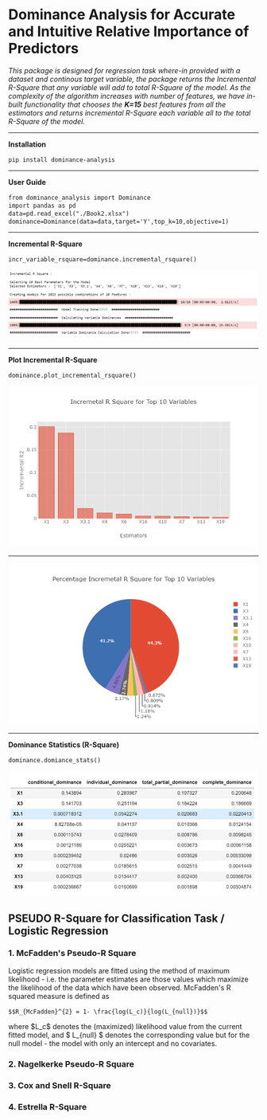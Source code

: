 # Dominance Analysis for Accurate and Intuitive Relative Importance of Predictors

*This package is designed for regression task where-in provided with a dataset and continous target variable, the package returns the Incremental R-Square that any variable will add to total R-Square of the model. As the complexity of the algorithm increases with number of features, we have in-built functionality that chooses the <b>K=15</b> best features from all the estimators and returns incremental R-Square each variable all to the total R-Square of the model.*


<hr>

**Installation**
```  
pip install dominance-analysis
```  
<hr>

**User Guide**
```
from dominance_analysis import Dominance
import pandas as pd
data=pd.read_excel("./Book2.xlsx")
dominance=Dominance(data=data,target='Y',top_k=10,objective=1)
``` 

<hr>

**Incremental R-Square**
```
incr_variable_rsquare=dominance.incremental_rsquare()
```
<img src='Model Training.JPG'>

<hr>

**Plot Incremental R-Square**
```
dominance.plot_incremental_rsquare()
```
<img src='Bar.png'>
<hr>
<img src='Pie.png'>
<hr>


**Dominance Statistics (R-Square)**
```
dominance.domiance_stats()
```
<img src='dominance_stats.JPG'>

## PSEUDO R-Square for Classification Task / Logistic Regression

### 1. McFadden's Pseudo-R Square

Logistic regression models are fitted using the method of maximum likelihood - i.e. the parameter estimates are those values which maximize the likelihood of the data which have been observed. McFadden's R squared measure is defined as

```
$$R_{McFadden}^{2} = 1- \frac{log(L_c)}{log(L_{null})}$$
```
where \$L_c\$ denotes the (maximized) likelihood value from the current fitted model, and $ L_{null} $ denotes the corresponding value but for the null model - the model with only an intercept and no covariates.

### 2. Nagelkerke Pseudo-R Square

### 3. Cox and Snell R-Square

### 4. Estrella R-Square


